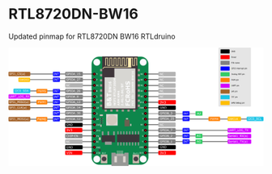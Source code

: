 # RTL8720DN-BW16

Updated pinmap for RTL8720DN BW16 RTLdruino

![pinmap](https://github.com/S10143806H/RTL8720DN-BW16/blob/main/RTL8720DN(BW16)/Rtlduino%20pinmap%20arduino.png)
